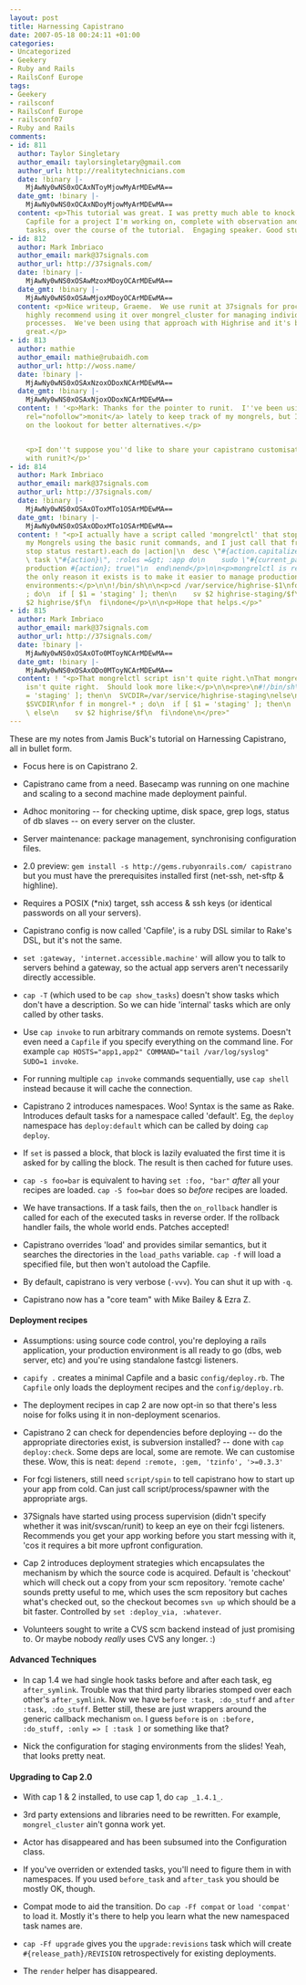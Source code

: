 ```yaml
---
layout: post
title: Harnessing Capistrano
date: 2007-05-18 00:24:11 +01:00
categories:
- Uncategorized
- Geekery
- Ruby and Rails
- RailsConf Europe
tags:
- Geekery
- railsconf
- RailsConf Europe
- railsconf07
- Ruby and Rails
comments:
- id: 811
  author: Taylor Singletary
  author_email: taylorsingletary@gmail.com
  author_url: http://realitytechnicians.com
  date: !binary |-
    MjAwNy0wNS0xOCAxNToyMjowMyArMDEwMA==
  date_gmt: !binary |-
    MjAwNy0wNS0xOCAxNDoyMjowMyArMDEwMA==
  content: <p>This tutorial was great. I was pretty much able to knock out a whole
    Capfile for a project I'm working on, complete with observation and server manipulation
    tasks, over the course of the tutorial.  Engaging speaker. Good stuff.</p>
- id: 812
  author: Mark Imbriaco
  author_email: mark@37signals.com
  author_url: http://37signals.com/
  date: !binary |-
    MjAwNy0wNS0xOSAwMzoxMDoyOCArMDEwMA==
  date_gmt: !binary |-
    MjAwNy0wNS0xOSAwMjoxMDoyOCArMDEwMA==
  content: <p>Nice writeup, Graeme.  We use runit at 37signals for process supervision.  I
    highly recommend using it over mongrel_cluster for managing individual Mongrel
    processes.  We've been using that approach with Highrise and it's been working
    great.</p>
- id: 813
  author: mathie
  author_email: mathie@rubaidh.com
  author_url: http://woss.name/
  date: !binary |-
    MjAwNy0wNS0xOSAxNzoxODoxNCArMDEwMA==
  date_gmt: !binary |-
    MjAwNy0wNS0xOSAxNjoxODoxNCArMDEwMA==
  content: ! '<p>Mark: Thanks for the pointer to runit.  I''ve been using <a href="http://www.tildeslash.com/monit/"
    rel="nofollow">monit</a> lately to keep track of my mongrels, but I''m always
    on the lookout for better alternatives.</p>


    <p>I don''t suppose you''d like to share your capistrano customisations for integrating
    with runit?</p>'
- id: 814
  author: Mark Imbriaco
  author_email: mark@37signals.com
  author_url: http://37signals.com/
  date: !binary |-
    MjAwNy0wNS0xOSAxOToxMTo1OSArMDEwMA==
  date_gmt: !binary |-
    MjAwNy0wNS0xOSAxODoxMTo1OSArMDEwMA==
  content: ! "<p>I actually have a script called 'mongrelctl' that stops/starts/restarts
    my Mongrels using the basic runit commands, and I just call that from Capistrano:</p>\n\n<p>%w(start
    stop status restart).each do |action|\n  desc \"#{action.capitalize} Mongrel\"\n
    \ task \"#{action}\", :roles =&gt; :app do\n    sudo \"#{current_path}/script/mongrelctl
    production #{action}; true\"\n  end\nend</p>\n\n<p>mongrelctl is really simple,
    the only reason it exists is to make it easier to manage production vs. staging
    environments:</p>\n\n!/bin/sh\n\n<p>cd /var/service/highrise-$1\nfor f in mongrel-*
    ; do\n  if [ $1 = 'staging' ]; then\n    sv $2 highrise-staging/$f\n  else\n    sv
    $2 highrise/$f\n  fi\ndone</p>\n\n<p>Hope that helps.</p>"
- id: 815
  author: Mark Imbriaco
  author_email: mark@37signals.com
  author_url: http://37signals.com/
  date: !binary |-
    MjAwNy0wNS0xOSAxOTo0MToyNCArMDEwMA==
  date_gmt: !binary |-
    MjAwNy0wNS0xOSAxODo0MToyNCArMDEwMA==
  content: ! "<p>That mongrelctl script isn't quite right.\nThat mongrelctl I pasted
    isn't quite right.  Should look more like:</p>\n\n<pre>\n#!/bin/sh\n\nif [ $1
    = 'staging' ]; then\n  SVCDIR=/var/service/highrise-staging\nelse\n  SVCDIR=/var/service/highrise\nfi\n\ncd
    $SVCDIR\nfor f in mongrel-* ; do\n  if [ $1 = 'staging' ]; then\n    sv $2 highrise-staging/$f\n
    \ else\n    sv $2 highrise/$f\n  fi\ndone\n</pre>"
---
```

These are my notes from Jamis Buck's tutorial on Harnessing Capistrano, all in bullet form.

* Focus here is on Capistrano 2.

* Capistrano came from a need. Basecamp was running on one machine and scaling to a second machine made deployment painful.

* Adhoc monitoring -- for checking uptime, disk space, grep logs, status of db slaves -- on every server on the cluster.

* Server maintenance: package management, synchronising configuration files.

* 2.0 preview: `gem install -s http://gems.rubyonrails.com/ capistrano` but you must have the prerequisites installed first (net-ssh, net-sftp & highline).

* Requires a POSIX (*nix) target, ssh access & ssh keys (or identical passwords on all your servers).

* Capistrano config is now called 'Capfile', is a ruby DSL similar to Rake's DSL, but it's not the same.

* `set :gateway, 'internet.accessible.machine'` will allow you to talk to servers behind a gateway, so the actual app servers aren't necessarily directly accessible.

* `cap -T` (which used to be `cap show_tasks`) doesn't show tasks which don't have a description. So we can hide 'internal' tasks which are only called by other tasks.

* Use `cap invoke` to run arbitrary commands on remote systems. Doesn't even need a `Capfile` if you specify everything on the command line. For example `cap HOSTS="app1,app2" COMMAND="tail /var/log/syslog" SUDO=1 invoke`.

* For running multiple `cap invoke` commands sequentially, use `cap shell` instead because it will cache the connection.

* Capistrano 2 introduces namespaces. Woo! Syntax is the same as Rake.  Introduces default tasks for a namespace called 'default'. Eg, the `deploy` namespace has `deploy:default` which can be called by doing `cap deploy`.

* If `set` is passed a block, that block is lazily evaluated the first time it is asked for by calling the block. The result is then cached for future uses.

* `cap -s foo=bar` is equivalent to having `set :foo, "bar"` *after* all your recipes are loaded.  `cap -S foo=bar` does so *before* recipes are loaded.

* We have transactions. If a task fails, then the `on_rollback` handler is called for each of the executed tasks in reverse order. If the rollback handler fails, the whole world ends. Patches accepted!

* Capistrano overrides 'load' and provides similar semantics, but it searches the directories in the `load_paths` variable. `cap -f` will load a specified file, but then won't autoload the Capfile.

* By default, capistrano is very verbose (`-vvv`). You can shut it up with `-q`.

* Capistrano now has a "core team" with Mike Bailey & Ezra Z.

#### Deployment recipes

* Assumptions: using source code control, you're deploying a rails application, your production environment is all ready to go (dbs, web server, etc) and you're using standalone fastcgi listeners.

* `capify .` creates a minimal Capfile and a basic `config/deploy.rb`. The `Capfile` only loads the deployment recipes and the `config/deploy.rb`.

* The deployment recipes in cap 2 are now opt-in so that there's less noise for folks using it in non-deployment scenarios.

* Capistrano 2 can check for dependencies before deploying -- do the appropriate directories exist, is subversion installed? -- done with `cap deploy:check`. Some deps are local, some are remote. We can customise these. Wow, this is neat: `depend :remote, :gem, 'tzinfo', '>=0.3.3'`

* For fcgi listeners, still need `script/spin` to tell capistrano how to start up your app from cold. Can just call script/process/spawner with the appropriate args.

* 37Signals have started using process supervision (didn't specify whether it was init/svscan/runit) to keep an eye on their fcgi listeners. Recommends you get your app working before you start messing with it, 'cos it requires a bit more upfront configuration.

* Cap 2 introduces deployment strategies which encapsulates the mechanism by which the source code is acquired. Default is 'checkout' which will check out a copy from your scm repository. 'remote cache' sounds pretty useful to me, which uses the scm repository but caches what's checked out, so the checkout becomes `svn up` which should be a bit faster. Controlled by `set :deploy_via, :whatever`.

* Volunteers sought to write a CVS scm backend instead of just promising to. Or maybe nobody *really* uses CVS any longer. :)

#### Advanced Techniques

* In cap 1.4 we had single hook tasks before and after each task, eg `after_symlink`. Trouble was that third party libraries stomped over each other's `after_symlink`. Now we have `before :task, :do_stuff` and `after :task, :do_stuff`. Better still, these are just wrappers around the generic callback mechanism `on`. I guess `before` is `on :before, :do_stuff, :only => [ :task ]` or something like that?

* Nick the configuration for staging environments from the slides! Yeah, that looks pretty neat.

#### Upgrading to Cap 2.0

* With cap 1 & 2 installed, to use cap 1, do `cap _1.4.1_`.

* 3rd party extensions and libraries need to be rewritten. For example, `mongrel_cluster` ain't gonna work yet.

* Actor has disappeared and has been subsumed into the Configuration class.

* If you've overriden or extended tasks, you'll need to figure them in with namespaces. If you used `before_task` and `after_task` you should be mostly OK, though.

* Compat mode to aid the transition. Do `cap -Ff compat` or `load 'compat'` to load it. Mostly it's there to help you learn what the new namespaced task names are.

* `cap -Ff upgrade` gives you the `upgrade:revisions` task which will create `#{release_path}/REVISION` retrospectively for existing deployments.

* The `render` helper has disappeared.
